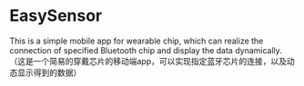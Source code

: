 # EasySensor
This is a simple mobile app for wearable chip, which can realize the connection of specified Bluetooth chip and display the data dynamically.
（这是一个简易的穿戴芯片的移动端app，可以实现指定蓝牙芯片的连接，以及动态显示得到的数据）
